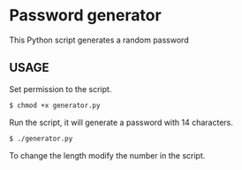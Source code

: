 # Password generator
This Python script generates a random password

## USAGE

Set permission to the script.
```bash
$ chmod +x generator.py
```
Run the script, it will generate a password with 14 characters.
```bash
$ ./generator.py
```

To change the length modify the number in the script. 